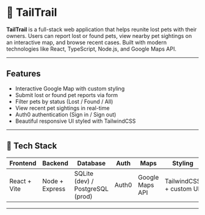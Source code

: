 # 🐾 TailTrail

**TailTrail** is a full-stack web application that helps reunite lost pets with their owners. Users can report lost or found pets, view nearby pet sightings on an interactive map, and browse recent cases. Built with modern technologies like React, TypeScript, Node.js, and Google Maps API.

---

## Features

- Interactive Google Map with custom styling
- Submit lost or found pet reports via form
- Filter pets by status (Lost / Found / All)
- View recent pet sightings in real-time
- Auth0 authentication (Sign in / Sign out)
- Beautiful responsive UI styled with TailwindCSS

---

## 🧱 Tech Stack

| Frontend     | Backend     | Database | Auth       | Maps           | Styling        |
|--------------|-------------|----------|------------|----------------|----------------|
| React + Vite | Node + Express | SQLite (dev) / PostgreSQL (prod) | Auth0 | Google Maps API | TailwindCSS + custom UI |

---